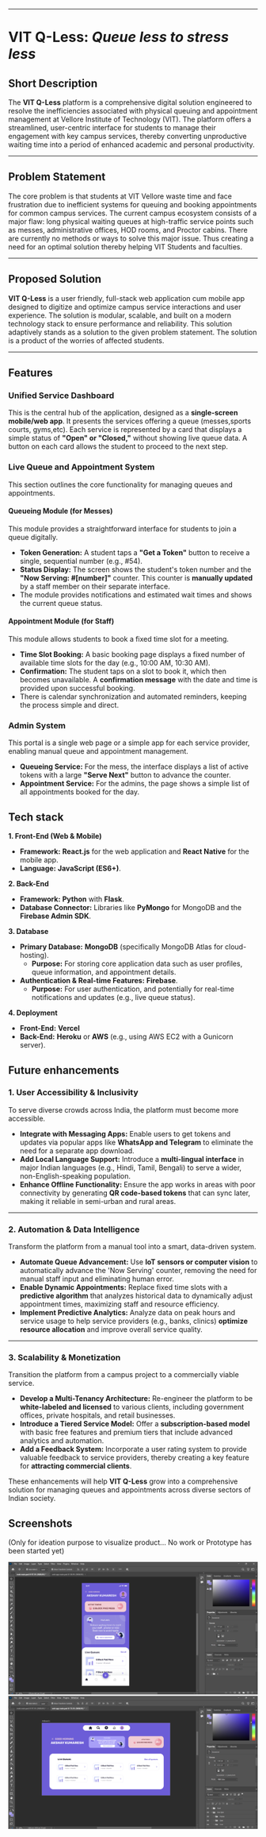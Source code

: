 ***

# **VIT Q-Less:** *Queue less to stress less*

## Short Description
The **VIT Q-Less** platform is a comprehensive digital solution engineered to resolve the inefficiencies associated with physical queuing and appointment management at Vellore Institute of Technology (VIT). The platform offers a streamlined, user-centric interface for students to manage their engagement with key campus services, thereby converting unproductive waiting time into a period of enhanced academic and personal productivity.

***

## Problem Statement
The core problem is that students at VIT Vellore waste time and face frustration due to inefficient systems for queuing and booking appointments for common campus services. The current campus ecosystem consists of a major flaw: long physical waiting queues at high-traffic service points such as messes, administrative offices, HOD rooms, and Proctor cabins. There are currently no methods or ways to solve this major issue. Thus creating a need for an optimal solution thereby helping VIT Students and faculties.

***

## Proposed Solution
**VIT Q-Less** is a user friendly, full-stack web application cum mobile app designed to digitize and optimize campus service interactions and user experience. The solution is modular, scalable, and built on a modern technology stack to ensure performance and reliability. This solution adaptively stands as a solution to the given problem statement. The solution is a product of the worries of affected students.

***

## Features

### Unified Service Dashboard
This is the central hub of the application, designed as a **single-screen mobile/web app**. It presents the services offering a queue (messes,sports courts, gyms,etc). Each service is represented by a card that displays a simple status of **"Open" or "Closed,"** without showing live queue data. A button on each card allows the student to proceed to the next step.

### Live Queue and Appointment System
This section outlines the core functionality for managing queues and appointments.

#### Queueing Module (for Messes)
This module provides a straightforward interface for students to join a queue digitally.
* **Token Generation:** A student taps a **"Get a Token"** button to receive a single, sequential number (e.g., #54).
* **Status Display:** The screen shows the student's token number and the **"Now Serving: #[number]"** counter. This counter is **manually updated** by a staff member on their separate interface.
* The module provides notifications and estimated wait times and shows the current queue status.

#### Appointment Module (for Staff)
This module allows students to book a fixed time slot for a meeting.
* **Time Slot Booking:** A basic booking page displays a fixed number of available time slots for the day (e.g., 10:00 AM, 10:30 AM).
* **Confirmation:** The student taps on a slot to book it, which then becomes unavailable. A **confirmation message** with the date and time is provided upon successful booking.
* There is calendar synchronization and automated reminders, keeping the process simple and direct.

### Admin System
This portal is a single web page or a simple app for each service provider, enabling manual queue and appointment management.
* **Queueing Service:** For the mess, the interface displays a list of active tokens with a large **"Serve Next"** button to advance the counter.
* **Appointment Service:** For the admins, the page shows a simple list of all appointments booked for the day.

## Tech stack
**1. Front-End (Web & Mobile)**
* **Framework:** **React.js** for the web application and **React Native** for the mobile app.
* **Language:** **JavaScript (ES6+)**.

**2. Back-End**
* **Framework:** **Python** with **Flask**.
* **Database Connector:** Libraries like **PyMongo** for MongoDB and the **Firebase Admin SDK**.

**3. Database**
* **Primary Database:** **MongoDB** (specifically MongoDB Atlas for cloud-hosting).
    * **Purpose:** For storing core application data such as user profiles, queue information, and appointment details.
* **Authentication & Real-time Features:** **Firebase**.
    * **Purpose:** For user authentication, and potentially for real-time notifications and updates (e.g., live queue status).

**4. Deployment**
* **Front-End:** **Vercel**
* **Back-End:** **Heroku** or **AWS** (e.g., using AWS EC2 with a Gunicorn server).


## Future enhancements
### **1. User Accessibility & Inclusivity**

To serve diverse crowds across India, the platform must become more accessible.

* **Integrate with Messaging Apps:** Enable users to get tokens and updates via popular apps like **WhatsApp and Telegram** to eliminate the need for a separate app download.
* **Add Local Language Support:** Introduce a **multi-lingual interface** in major Indian languages (e.g., Hindi, Tamil, Bengali) to serve a wider, non-English-speaking population.
* **Enhance Offline Functionality:** Ensure the app works in areas with poor connectivity by generating **QR code-based tokens** that can sync later, making it reliable in semi-urban and rural areas.

---

### **2. Automation & Data Intelligence**

Transform the platform from a manual tool into a smart, data-driven system.

* **Automate Queue Advancement:** Use **IoT sensors or computer vision** to automatically advance the 'Now Serving' counter, removing the need for manual staff input and eliminating human error.
* **Enable Dynamic Appointments:** Replace fixed time slots with a **predictive algorithm** that analyzes historical data to dynamically adjust appointment times, maximizing staff and resource efficiency.
* **Implement Predictive Analytics:** Analyze data on peak hours and service usage to help service providers (e.g., banks, clinics) **optimize resource allocation** and improve overall service quality.

---

### **3. Scalability & Monetization**

Transition the platform from a campus project to a commercially viable service.

* **Develop a Multi-Tenancy Architecture:** Re-engineer the platform to be **white-labeled and licensed** to various clients, including government offices, private hospitals, and retail businesses.
* **Introduce a Tiered Service Model:** Offer a **subscription-based model** with basic free features and premium tiers that include advanced analytics and automation.
* **Add a Feedback System:** Incorporate a user rating system to provide valuable feedback to service providers, thereby creating a key feature for **attracting commercial clients**.

These enhancements will help **VIT Q-Less** grow into a comprehensive solution for managing queues and appointments across diverse sectors of Indian society.
## Screenshots

(Only for ideation purpose to visualize product... No work or Prototype has been started yet)

![.png](https://github.com/AxonCodez/vitqless/blob/55b24f5b67fd5c41d0753c453555df80dbfc15ee/Screenshot%202025-09-17%20125243.png)
![.png](https://github.com/AxonCodez/vitqless/blob/13ea636312fd8470e55c078da42341e4041c09b5/Screenshot%202025-09-17%20125728.png)
